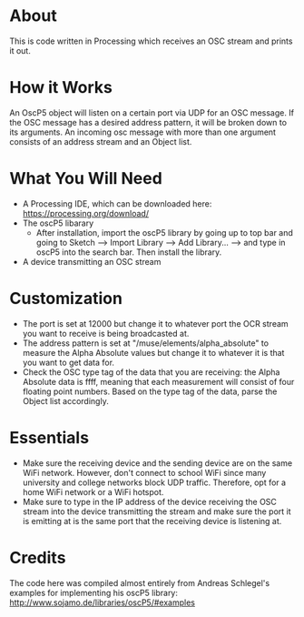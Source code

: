 # About
This is code written in Processing which receives an OSC stream and prints it out.

# How it Works
An OscP5 object will listen on a certain port via UDP for an OSC message. If the OSC message has a desired address pattern, it will be broken down to its arguments. An incoming osc message with more than one argument consists of an address stream and an Object list.

# What You Will Need
- A Processing IDE, which can be downloaded here: https://processing.org/download/
- The oscP5 libarary
  - After installation, import the oscP5 library by going up to top bar and going to Sketch --> Import Library --> Add Library... --> and type in oscP5 into the search bar. Then install the library.
- A device transmitting an OSC stream

# Customization
- The port is set at 12000 but change it to whatever port the OCR stream you want to receive is being broadcasted at.
- The address pattern is set at "/muse/elements/alpha_absolute" to measure the Alpha Absolute values but change it to whatever it is that you want to get data for.
- Check the OSC type tag of the data that you are receiving: the Alpha Absolute data is ffff, meaning that each measurement will consist of four floating point numbers. Based on the type tag of the data, parse the Object list accordingly.

# Essentials
- Make sure the receiving device and the sending device are on the same WiFi network. However, don't connect to school WiFi since many university and college networks block UDP traffic. Therefore, opt for a home WiFi network or a WiFi hotspot.
- Make sure to type in the IP address of the device receiving the OSC stream into the device transmitting the stream and make sure the port it is emitting at is the same port that the receiving device is listening at.

# Credits
The code here was compiled almost entirely from Andreas Schlegel's examples for implementing his oscP5 library: http://www.sojamo.de/libraries/oscP5/#examples
